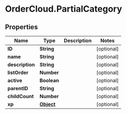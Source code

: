 # OrderCloud.PartialCategory

## Properties
Name | Type | Description | Notes
------------ | ------------- | ------------- | -------------
**ID** | **String** |  | [optional] 
**name** | **String** |  | [optional] 
**description** | **String** |  | [optional] 
**listOrder** | **Number** |  | [optional] 
**active** | **Boolean** |  | [optional] 
**parentID** | **String** |  | [optional] 
**childCount** | **Number** |  | [optional] 
**xp** | [**Object**](.md) |  | [optional] 


